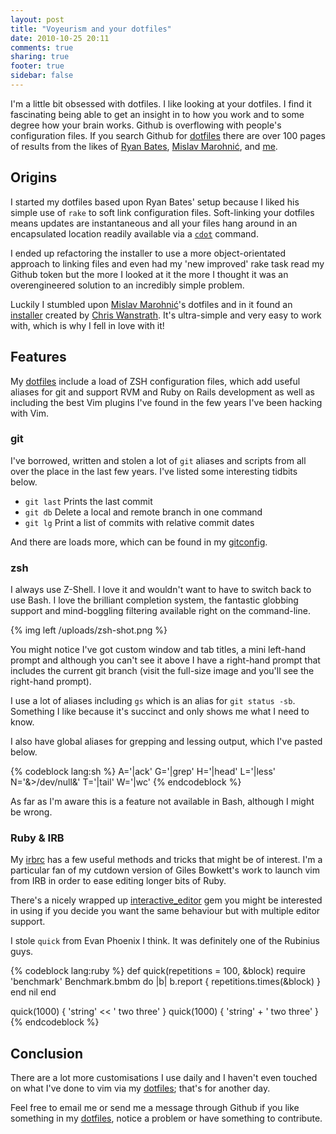 ```yaml
---
layout: post
title: "Voyeurism and your dotfiles"
date: 2010-10-25 20:11
comments: true
sharing: true
footer: true
sidebar: false
---
```


I'm a little bit obsessed with dotfiles. I like looking at your dotfiles. I find it fascinating being able to get an insight in to how you work and to some degree how your brain works. Github is overflowing with people's configuration files. If you search Github for [dotfiles][] there are over 100 pages of results from the likes of [Ryan Bates][], [Mislav Marohnić][], and [me](http://github.com/jcf/dotfiles).

## Origins

I started my dotfiles based upon Ryan Bates' setup because I liked his simple use of `rake` to soft link configuration files. Soft-linking your dotfiles means updates are instantaneous and all your files hang around in an encapsulated location readily available via a [`cdot`](http://github.com/jcf/dotfiles/blob/master/zsh/aliases#L6) command.

I ended up refactoring the installer to use a more object-orientated approach to linking files and even had my 'new improved' rake task read my Github token but the more I looked at it the more I thought it was an overengineered solution to an incredibly simple problem.  

Luckily I stumbled upon [Mislav Marohnić][]'s dotfiles and in it found an [installer](http://errtheblog.com/posts/89-huba-huba) created by [Chris Wanstrath][]. It's ultra-simple and very easy to work with, which is why I fell in love with it!

## Features

My [dotfiles][] include a load of ZSH configuration files, which add useful aliases for git and support RVM and Ruby on Rails development as well as including the best Vim plugins I've found in the few years I've been hacking with Vim.

### git

I've borrowed, written and stolen a lot of `git` aliases and scripts from all over the place in the last few years. I've listed some interesting tidbits below.

- `git last` Prints the last commit
- `git db` Delete a local and remote branch in one command
- `git lg` Print a list of commits with relative commit dates

And there are loads more, which can be found in my [gitconfig](http://github.com/jcf/dotfiles/blob/master/gitconfig).

### zsh

I always use Z-Shell. I love it and wouldn't want to have to switch back to use Bash. I love the brilliant completion system, the fantastic globbing support and mind-boggling filtering available right on the command-line.  

{% img left /uploads/zsh-shot.png %}

You might notice I've got custom window and tab titles, a mini left-hand prompt and although you can't see it above I have a right-hand prompt that includes the current git branch (visit the full-size image and you'll see the right-hand prompt).

I use a lot of aliases including `gs` which is an alias for `git status -sb`. Something I like because it's succinct and only shows me what I need to know.

I also have global aliases for grepping and lessing output, which I've pasted below.

{% codeblock lang:sh %}
A='|ack'
G='|grep'
H='|head'
L='|less'
N='&>/dev/null&'
T='|tail'
W='|wc'
{% endcodeblock %}

As far as I'm aware this is a feature not available in Bash, although I might be wrong.

### Ruby & IRB

My [irbrc][] has a few useful methods and tricks that might be of interest. I'm a particular fan of my cutdown version of Giles Bowkett's work to launch vim from IRB in order to ease editing longer bits of Ruby.

There's a nicely wrapped up [interactive_editor](http://github.com/jberkel/interactive_editor) gem you might be interested in using if you decide you want the same behaviour but with multiple editor support.

I stole `quick` from Evan Phoenix I think. It was definitely one of the Rubinius guys.

{% codeblock lang:ruby %}
def quick(repetitions = 100, &block)
  require 'benchmark'
    Benchmark.bmbm do |b|
      b.report { repetitions.times(&block) }
    end
  nil
end

quick(1000) { 'string' << ' two three' }
quick(1000) { 'string' + ' two three' }
{% endcodeblock %}

## Conclusion

There are a lot more customisations I use daily and I haven't even touched on what I've done to vim via my [dotfiles][]; that's for another day.

Feel free to email me or send me a message through Github if you like something in my [dotfiles][], notice a problem or have something to contribute.

[Ryan Bates]: http://github.com/ryanb/dotfiles
[Mislav Marohnić]: http://github.com/mislav/dotfiles
[Chris Wanstrath]: http://errtheblog.com/
[dotfiles]: http://github.com/jcf/dotfiles
[irbrc]: http://github.com/jcf/dotfiles/blob/master/irbrc
